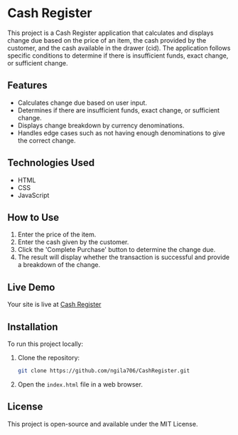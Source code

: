 # Cash Register

This project is a Cash Register application that calculates and displays change due based on the price of an item, the cash provided by the customer, and the cash available in the drawer (cid). The application follows specific conditions to determine if there is insufficient funds, exact change, or sufficient change.

## Features
- Calculates change due based on user input.
- Determines if there are insufficient funds, exact change, or sufficient change.
- Displays change breakdown by currency denominations.
- Handles edge cases such as not having enough denominations to give the correct change.

## Technologies Used
- HTML
- CSS
- JavaScript

## How to Use
1. Enter the price of the item.
2. Enter the cash given by the customer.
3. Click the 'Complete Purchase' button to determine the change due.
4. The result will display whether the transaction is successful and provide a breakdown of the change.

## Live Demo
Your site is live at [Cash Register](https://ngila706.github.io/CashRegister/)

## Installation
To run this project locally:
1. Clone the repository:
   ```sh
   git clone https://github.com/ngila706/CashRegister.git
   ```
2. Open the `index.html` file in a web browser.

## License
This project is open-source and available under the MIT License.




